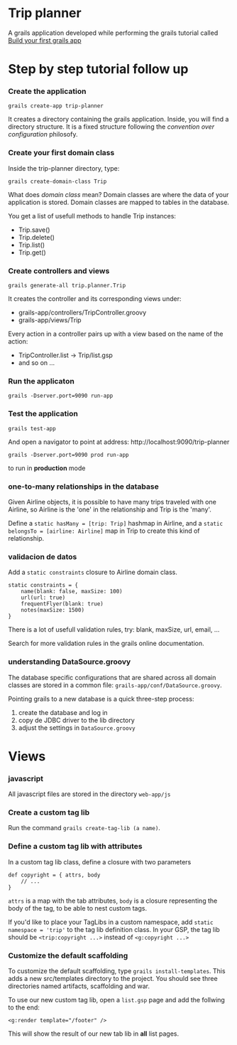 # Trip planner

A grails application developed while performing the grails tutorial called [Build your first grails app](http://grails.org/tutorial/6) 

# Step by step tutorial follow up

### Create the application

    grails create-app trip-planner

It creates a directory containing the grails application. Inside, you will find a directory structure.
It is a fixed structure following the *convention over configuration* philosofy.

### Create your first domain class

Inside the trip-planner directory, type:

    grails create-domain-class Trip

What does *domain class* mean? Domain classes are where the data of your application is stored. Domain classes are mapped to tables in the database.

You get a list of usefull methods to handle Trip instances:

- Trip.save()
- Trip.delete()
- Trip.list()
- Trip.get()

### Create controllers and views

    grails generate-all trip.planner.Trip

It creates the controller and its corresponding views under:

- grails-app/controllers/TripController.groovy
- grails-app/views/Trip

Every action in a controller pairs up with a view based on the name of the action:

- TripController.list -> Trip/list.gsp
- and so on ...

### Run the applicaton

    grails -Dserver.port=9090 run-app

### Test the application

    grails test-app

And open a navigator to point at address: http://localhost:9090/trip-planner

    grails -Dserver.port=9090 prod run-app

to run in **production** mode

### one-to-many relationships in the database

Given Airline objects, it is possible to have many trips traveled with one Airline, so Airline is the 'one'
in the relationship and Trip is the 'many'.

Define a `static hasMany = [trip: Trip]` hashmap in Airline, and a `static belongsTo = [airline: Airline]` map in Trip to create this kind of
relationship.

### validacion de datos

Add a `static constraints` closure to Airline domain class. 

    static constraints = {
        name(blank: false, maxSize: 100)
        url(url: true)
        frequentFlyer(blank: true)
        notes(maxSize: 1500)
    }

There is a lot of usefull validation rules, try: blank, maxSize, url, email, ...

Search for more validation rules in the grails online documentation.

### understanding DataSource.groovy

The database specific configurations that are shared across all domain classes are stored in a common
file: `grails-app/conf/DataSource.groovy`.

Pointing grails to a new database is a quick three-step process:

1. create the database and log in
2. copy de JDBC driver to the lib directory
3. adjust the settings in `DataSource.groovy`

# Views

### javascript

All javascript files are stored in the directory `web-app/js`

### Create a custom tag lib

Run the command `grails create-tag-lib (a name)`.

### Define a custom tag lib with attributes

In a custom tag lib class, define a closure with two parameters

    def copyright = { attrs, body
        // ...
    }

`attrs` is a map with the tab attributes, `body` is a closure representing the body of the tag, to be
able to nest custom tags.

If you'd like to place your TagLibs in a custom namespace, add `static namespace = 'trip'` to the tag lib
definition class. In your GSP, the tag lib should be `<trip:copyright ...>` instead of `<g:copyright ...>`

### Customize the default scaffolding

To customize the default scaffolding, type `grails install-templates`. This adds a new src/templates 
directory to the project. You should see three directories named artifacts, scaffolding and war.

To use our new custom tag lib, open a `list.gsp` page and add the follwing to the end:

    <g:render template="/footer" />

This will show the result of our new tab lib in **all** list pages.
